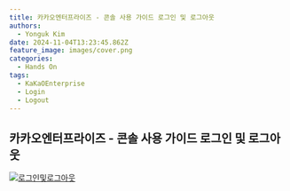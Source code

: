```yaml
---
title: 카카오엔터프라이즈 - 콘솔 사용 가이드 로그인 및 로그아웃
authors:
  - Yonguk Kim
date: 2024-11-04T13:23:45.862Z
feature_image: images/cover.png
categories:
  - Hands On
tags:
  - KaKaOEnterprise
  - Login
  - Logout
---
```


## 카카오엔터프라이즈 - 콘솔 사용 가이드 로그인 및 로그아웃
[![로그인및로그아웃](https://img.youtube.com/vi/oiH2diGGHww/0.jpg)](https://youtu.be/oiH2diGGHww?si=zTbouFeEKr7TNcoD)